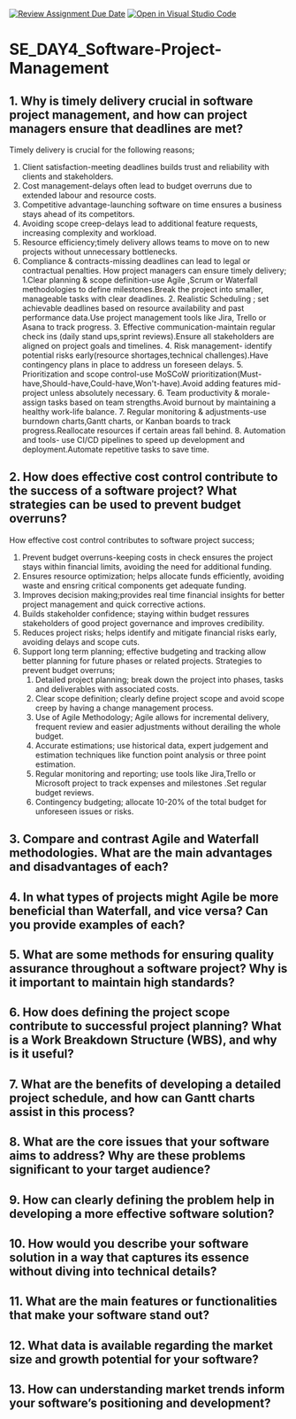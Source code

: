 [![Review Assignment Due Date](https://classroom.github.com/assets/deadline-readme-button-22041afd0340ce965d47ae6ef1cefeee28c7c493a6346c4f15d667ab976d596c.svg)](https://classroom.github.com/a/9pw6JKcu)
[![Open in Visual Studio Code](https://classroom.github.com/assets/open-in-vscode-2e0aaae1b6195c2367325f4f02e2d04e9abb55f0b24a779b69b11b9e10269abc.svg)](https://classroom.github.com/online_ide?assignment_repo_id=18787329&assignment_repo_type=AssignmentRepo)
# SE_DAY4_Software-Project-Management
## 1. Why is timely delivery crucial in software project management, and how can project managers ensure that deadlines are met?
Timely delivery is crucial for the following reasons;
1. Client satisfaction-meeting deadlines builds trust and reliability with clients and stakeholders.
2. Cost management-delays often lead to budget overruns due to extended labour and resource costs.
3. Competitive advantage-launching software on time ensures a business stays ahead of its competitors.
4. Avoiding scope creep-delays lead to additional feature requests, increasing complexity and workload.
5. Resource efficiency;timely delivery allows teams to move on to new projects without unnecessary bottlenecks.
6. Compliance & contracts-missing deadlines can lead to legal or contractual penalties.
   How project managers can ensure timely delivery;
   1.Clear planning & scope definition-use Agile ,Scrum or Waterfall methodologies to define milestones.Break the project into smaller, manageable tasks with clear deadlines.
   2. Realistic Scheduling ; set achievable deadlines based on resource availability and past performance data.Use project management tools like Jira, Trello or Asana to track progress.
   3. Effective communication-maintain regular check ins (daily stand ups,sprint reviews).Ensure all stakeholders are aligned on project goals and timelines.
   4. Risk management- identify potential risks early(resource shortages,technical challenges).Have contingency plans in place to address un foreseen delays.
   5. Prioritization and scope control-use MoSCoW prioritization(Must-have,Should-have,Could-have,Won't-have).Avoid adding features mid-project unless absolutely necessary.
   6. Team productivity & morale-assign tasks based on team strengths.Avoid burnout by maintaining a healthy work-life balance.
   7. Regular monitoring & adjustments-use burndown charts,Gantt charts, or Kanban boards to track progress.Reallocate resources if certain areas fall behind.
   8. Automation and tools- use CI/CD pipelines to speed up development and deployment.Automate repetitive tasks to save time.
      
## 2. How does effective cost control contribute to the success of a software project? What strategies can be used to prevent budget overruns?
How effective cost control contributes to software project success;
1. Prevent budget overruns-keeping costs in check ensures the project stays within financial limits, avoiding the need for additional funding.
2. Ensures resource optimization; helps allocate funds efficiently, avoiding waste and ensring critical components get adequate funding.
3. Improves decision making;provides real time financial insights for better project management and quick corrective actions.
4. Builds stakeholder confidence; staying within budget ressures stakeholders of good project governance and improves credibility.
5. Reduces project risks; helps identify and mitigate financial risks early, avoiding delays and scope cuts.
6. Support long term planning; effective budgeting and tracking allow better planning for future phases or related projects.
   Strategies to prevent budget overruns;
   1. Detailed project planning; break down the project into phases, tasks and deliverables with associated costs.
   2. Clear scope definition; clearly define project scope and avoid scope creep by having a change management process.
   3. Use of Agile Methodology; Agile allows for incremental delivery, frequent review and easier adjustments without derailing the whole budget.
   4. Accurate estimations; use historical data, expert judgement and estimation techniques like function point analysis or three point estimation.
   5. Regular monitoring and reporting; use tools like Jira,Trello or Microsoft project to track expenses and milestones .Set regular budget reviews.
   6. Contingency budgeting; allocate 10-20% of the total budget for unforeseen issues or risks.
## 3. Compare and contrast Agile and Waterfall methodologies. What are the main advantages and disadvantages of each?

## 4. In what types of projects might Agile be more beneficial than Waterfall, and vice versa? Can you provide examples of each?
## 5. What are some methods for ensuring quality assurance throughout a software project? Why is it important to maintain high standards?
## 6. How does defining the project scope contribute to successful project planning? What is a Work Breakdown Structure (WBS), and why is it useful?
## 7. What are the benefits of developing a detailed project schedule, and how can Gantt charts assist in this process?
## 8. What are the core issues that your software aims to address? Why are these problems significant to your target audience?
## 9. How can clearly defining the problem help in developing a more effective software solution?
## 10. How would you describe your software solution in a way that captures its essence without diving into technical details?
## 11. What are the main features or functionalities that make your software stand out?
## 12. What data is available regarding the market size and growth potential for your software?
## 13. How can understanding market trends inform your software’s positioning and development?
